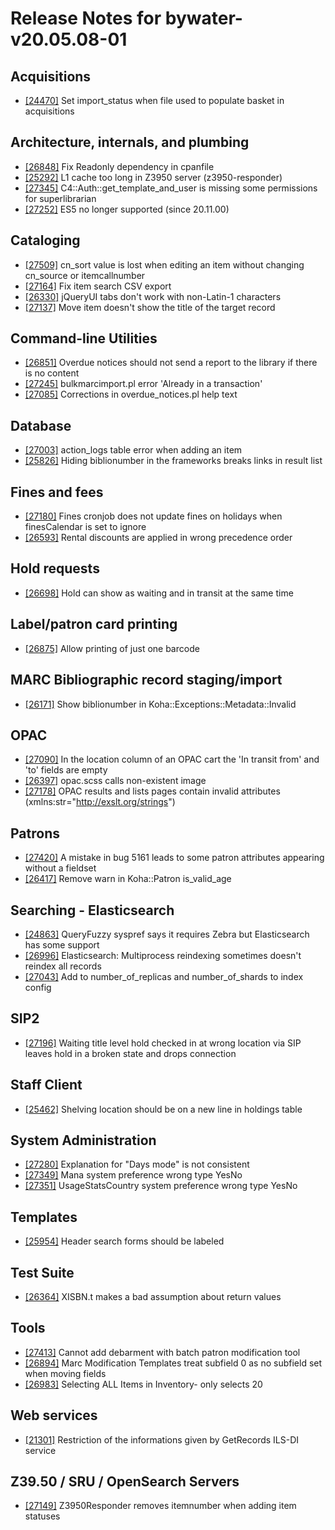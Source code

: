 
# Release Notes for bywater-v20.05.08-01

## Acquisitions

- [[24470]](http://bugs.koha-community.org/bugzilla3/show_bug.cgi?id=24470) Set import_status when file used to populate basket in acquisitions

## Architecture, internals, and plumbing

- [[26848]](http://bugs.koha-community.org/bugzilla3/show_bug.cgi?id=26848) Fix Readonly dependency in cpanfile
- [[25292]](http://bugs.koha-community.org/bugzilla3/show_bug.cgi?id=25292) L1 cache too long in Z3950 server (z3950-responder)
- [[27345]](http://bugs.koha-community.org/bugzilla3/show_bug.cgi?id=27345) C4::Auth::get_template_and_user is missing some permissions for superlibrarian
- [[27252]](http://bugs.koha-community.org/bugzilla3/show_bug.cgi?id=27252) ES5 no longer supported (since 20.11.00)

## Cataloging

- [[27509]](http://bugs.koha-community.org/bugzilla3/show_bug.cgi?id=27509) cn_sort value is lost when editing an item without changing cn_source or itemcallnumber
- [[27164]](http://bugs.koha-community.org/bugzilla3/show_bug.cgi?id=27164) Fix item search CSV export
- [[26330]](http://bugs.koha-community.org/bugzilla3/show_bug.cgi?id=26330) jQueryUI tabs don't work with non-Latin-1 characters
- [[27137]](http://bugs.koha-community.org/bugzilla3/show_bug.cgi?id=27137) Move item doesn't show the title of the target record

## Command-line Utilities

- [[26851]](http://bugs.koha-community.org/bugzilla3/show_bug.cgi?id=26851) Overdue notices should not send a report to the library if there is no content
- [[27245]](http://bugs.koha-community.org/bugzilla3/show_bug.cgi?id=27245) bulkmarcimport.pl error 'Already in a transaction'
- [[27085]](http://bugs.koha-community.org/bugzilla3/show_bug.cgi?id=27085) Corrections in overdue_notices.pl help text

## Database

- [[27003]](http://bugs.koha-community.org/bugzilla3/show_bug.cgi?id=27003) action_logs table error when adding an item
- [[25826]](http://bugs.koha-community.org/bugzilla3/show_bug.cgi?id=25826) Hiding biblionumber in the frameworks breaks links in result list

## Fines and fees

- [[27180]](http://bugs.koha-community.org/bugzilla3/show_bug.cgi?id=27180) Fines cronjob does not update fines on holidays when finesCalendar is set to ignore
- [[26593]](http://bugs.koha-community.org/bugzilla3/show_bug.cgi?id=26593) Rental discounts are applied in wrong precedence order

## Hold requests

- [[26698]](http://bugs.koha-community.org/bugzilla3/show_bug.cgi?id=26698) Hold can show as waiting and in transit at the same time

## Label/patron card printing

- [[26875]](http://bugs.koha-community.org/bugzilla3/show_bug.cgi?id=26875) Allow printing of just one barcode

## MARC Bibliographic record staging/import

- [[26171]](http://bugs.koha-community.org/bugzilla3/show_bug.cgi?id=26171) Show biblionumber in Koha::Exceptions::Metadata::Invalid

## OPAC

- [[27090]](http://bugs.koha-community.org/bugzilla3/show_bug.cgi?id=27090) In the location column of an OPAC cart the 'In transit from' and 'to' fields are empty
- [[26397]](http://bugs.koha-community.org/bugzilla3/show_bug.cgi?id=26397) opac.scss calls non-existent image
- [[27178]](http://bugs.koha-community.org/bugzilla3/show_bug.cgi?id=27178) OPAC results and lists pages contain invalid attributes (xmlns:str="http://exslt.org/strings")

## Patrons

- [[27420]](http://bugs.koha-community.org/bugzilla3/show_bug.cgi?id=27420) A mistake in bug 5161 leads to some patron attributes appearing without a fieldset
- [[26417]](http://bugs.koha-community.org/bugzilla3/show_bug.cgi?id=26417) Remove warn in Koha::Patron is_valid_age

## Searching - Elasticsearch

- [[24863]](http://bugs.koha-community.org/bugzilla3/show_bug.cgi?id=24863) QueryFuzzy syspref says it requires Zebra but Elasticsearch has some support
- [[26996]](http://bugs.koha-community.org/bugzilla3/show_bug.cgi?id=26996) Elasticsearch: Multiprocess reindexing sometimes doesn't reindex all records
- [[27043]](http://bugs.koha-community.org/bugzilla3/show_bug.cgi?id=27043) Add to number_of_replicas and number_of_shards  to index config

## SIP2

- [[27196]](http://bugs.koha-community.org/bugzilla3/show_bug.cgi?id=27196) Waiting title level hold checked in at wrong location via SIP leaves hold in a broken state and drops connection

## Staff Client

- [[25462]](http://bugs.koha-community.org/bugzilla3/show_bug.cgi?id=25462) Shelving location should be on a new line in holdings table

## System Administration

- [[27280]](http://bugs.koha-community.org/bugzilla3/show_bug.cgi?id=27280) Explanation for "Days mode" is not consistent
- [[27349]](http://bugs.koha-community.org/bugzilla3/show_bug.cgi?id=27349) Mana system preference wrong type YesNo
- [[27351]](http://bugs.koha-community.org/bugzilla3/show_bug.cgi?id=27351) UsageStatsCountry system preference wrong type YesNo

## Templates

- [[25954]](http://bugs.koha-community.org/bugzilla3/show_bug.cgi?id=25954) Header search forms should be labeled

## Test Suite

- [[26364]](http://bugs.koha-community.org/bugzilla3/show_bug.cgi?id=26364) XISBN.t makes a bad assumption about return values

## Tools

- [[27413]](http://bugs.koha-community.org/bugzilla3/show_bug.cgi?id=27413) Cannot add debarment with batch patron modification tool
- [[26894]](http://bugs.koha-community.org/bugzilla3/show_bug.cgi?id=26894) Marc Modification Templates treat subfield 0 as no subfield set when moving fields
- [[26983]](http://bugs.koha-community.org/bugzilla3/show_bug.cgi?id=26983) Selecting ALL Items in Inventory- only selects 20

## Web services

- [[21301]](http://bugs.koha-community.org/bugzilla3/show_bug.cgi?id=21301) Restriction of the informations given by GetRecords ILS-DI service

## Z39.50 / SRU / OpenSearch Servers

- [[27149]](http://bugs.koha-community.org/bugzilla3/show_bug.cgi?id=27149) Z3950Responder removes itemnumber when adding item statuses


